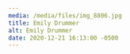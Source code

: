 ```yaml
---
media: /media/files/img_8806.jpg
title: Emily Drummer
alt: Emily Drummer
date: 2020-12-21 16:13:00 -0500
---
```

